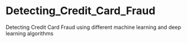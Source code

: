 # Detecting_Credit_Card_Fraud
Detecting Credit Card Fraud using different machine learning and deep learning algorithms 
